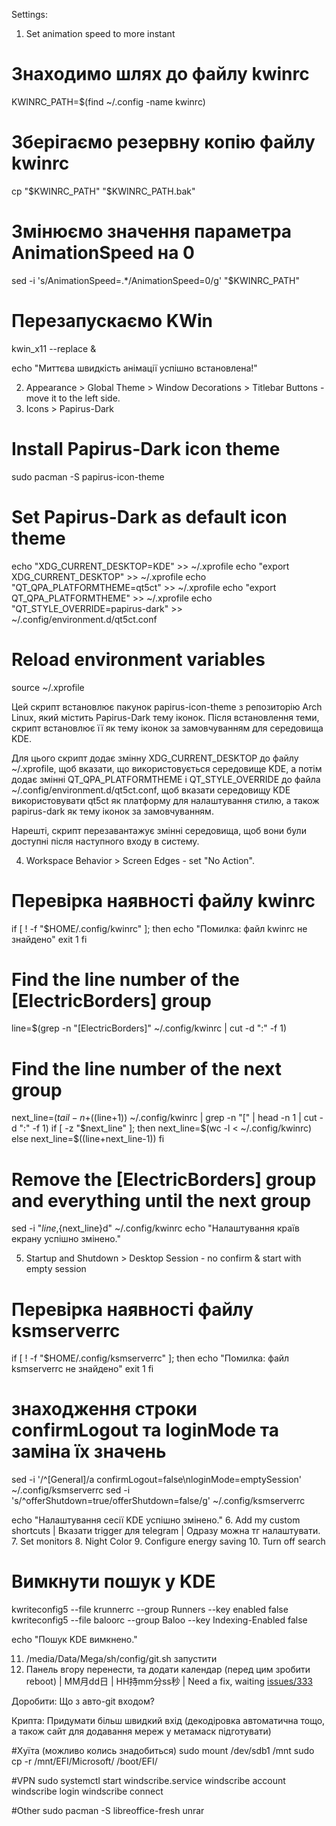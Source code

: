 Settings:

1. Set animation speed to more instant
# Знаходимо шлях до файлу kwinrc
KWINRC_PATH=$(find ~/.config -name kwinrc)

# Зберігаємо резервну копію файлу kwinrc
cp "$KWINRC_PATH" "$KWINRC_PATH.bak"

# Змінюємо значення параметра AnimationSpeed на 0
sed -i 's/AnimationSpeed=.*/AnimationSpeed=0/g' "$KWINRC_PATH"

# Перезапускаємо KWin
kwin_x11 --replace &

echo "Миттєва швидкість анімації успішно встановлена!"

2. Appearance > Global Theme > Window Decorations > Titlebar Buttons - move it to the left side.
3. Icons > Papirus-Dark
# Install Papirus-Dark icon theme
sudo pacman -S papirus-icon-theme

# Set Papirus-Dark as default icon theme
echo "XDG_CURRENT_DESKTOP=KDE" >> ~/.xprofile
echo "export XDG_CURRENT_DESKTOP" >> ~/.xprofile
echo "QT_QPA_PLATFORMTHEME=qt5ct" >> ~/.xprofile
echo "export QT_QPA_PLATFORMTHEME" >> ~/.xprofile
echo "QT_STYLE_OVERRIDE=papirus-dark" >> ~/.config/environment.d/qt5ct.conf

# Reload environment variables
source ~/.xprofile

Цей скрипт встановлює пакунок papirus-icon-theme з репозиторію Arch Linux, який містить Papirus-Dark тему іконок. Після встановлення теми, скрипт встановлює її як тему іконок за замовчуванням для середовища KDE.

Для цього скрипт додає змінну XDG_CURRENT_DESKTOP до файлу ~/.xprofile, щоб вказати, що використовується середовище KDE, а потім додає змінні QT_QPA_PLATFORMTHEME і QT_STYLE_OVERRIDE до файла ~/.config/environment.d/qt5ct.conf, щоб вказати середовищу KDE використовувати qt5ct як платформу для налаштування стилю, а також papirus-dark як тему іконок за замовчуванням.

Нарешті, скрипт перезавантажує змінні середовища, щоб вони були доступні після наступного входу в систему.


4. Workspace Behavior > Screen Edges - set "No Action".
# Перевірка наявності файлу kwinrc
if [ ! -f "$HOME/.config/kwinrc" ]; then
    echo "Помилка: файл kwinrc не знайдено"
    exit 1
fi

# Find the line number of the [ElectricBorders] group
line=$(grep -n "\[ElectricBorders\]" ~/.config/kwinrc | cut -d ":" -f 1)

# Find the line number of the next group
next_line=$(tail -n +$((line+1)) ~/.config/kwinrc | grep -n "\[" | head -n 1 | cut -d ":" -f 1)
if [ -z "$next_line" ]; then
    next_line=$(wc -l < ~/.config/kwinrc)
else
    next_line=$((line+next_line-1))
fi

# Remove the [ElectricBorders] group and everything until the next group
sed -i "$line,${next_line}d" ~/.config/kwinrc
echo "Налаштування країв екрану успішно змінено."

5. Startup and Shutdown > Desktop Session - no confirm & start with empty session
# Перевірка наявності файлу ksmserverrc
if [ ! -f "$HOME/.config/ksmserverrc" ]; then
    echo "Помилка: файл ksmserverrc не знайдено"
    exit 1
fi

# знаходження строки confirmLogout та loginMode та заміна їх значень
sed -i '/^\[General\]/a confirmLogout=false\nloginMode=emptySession' ~/.config/ksmserverrc
sed -i 's/^offerShutdown=true/offerShutdown=false/g' ~/.config/ksmserverrc

echo "Налаштування сесії KDE успішно змінено."
6. Add my custom shortcuts | Вказати trigger для telegram | Одразу можна тг налаштувати.
7. Set monitors
8. Night Color
9. Configure energy saving
10. Turn off search
# Вимкнути пошук у KDE
kwriteconfig5 --file krunnerrc --group Runners --key enabled false
kwriteconfig5 --file baloorc --group Baloo --key Indexing-Enabled false

echo "Пошук KDE вимкнено."

11. /media/Data/Mega/sh/config/git.sh запустити
12. Панель вгору перенести, та додати календар (перед цим зробити reboot) | MM月dd日 | HH持mm分ss秒 | Need a fix, waiting <a href="https://github.com/Zren/plasma-applet-eventcalendar/issues/333">issues/333</a>
<!--# Перевірка наявності файлу з налаштуваннями
if [ ! -f "$HOME/.config/plasma-org.kde.plasma.desktop-appletsrc" ]; then
    echo "Помилка: файл plasma-org.kde.plasma.desktop-appletsrc не знайдено"
    exit 1
fi

# Заміна рядків з форматом дати на необхідний
sed -i 's/^dateDisplay=.*/dateDisplay=BesideTime/' "$HOME/.config/plasma-org.kde.plasma.desktop-appletsrc"
sed -i 's/^dateFormat=.*/dateFormat=custom/' "$HOME/.config/plasma-org.kde.plasma.desktop-appletsrc"
sed -i 's/^customDateFormat=.*/customDateFormat=MM月dd日/' "$HOME/.config/plasma-org.kde.plasma.desktop-appletsrc"

echo "Формат дати на панелі KDE успішно змінено"-->


Доробити:
Що з авто-git входом?

Крипта:
Придумати більш швидкий вхід (декодіровка автоматична тощо, а також сайт для додавання мереж у метамаск підготувати)

#Хуїта (можливо колись знадобиться)
sudo mount /dev/sdb1 /mnt
sudo cp -r /mnt/EFI/Microsoft/ /boot/EFI/

#VPN
sudo systemctl start windscribe.service
windscribe account
windscribe login
windscribe connect

#Other
sudo pacman -S libreoffice-fresh unrar
